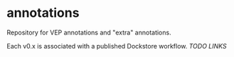 # annotations
Repository for VEP annotations and "extra" annotations.

Each v0.x is associated with a published Dockstore workflow. *TODO LINKS*
